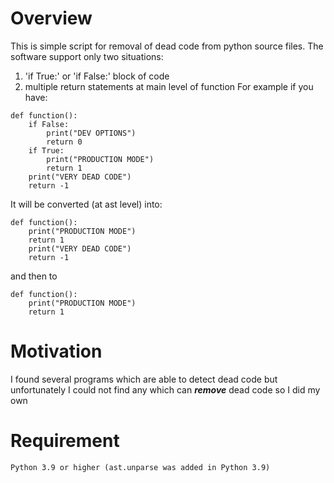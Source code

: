 # Overview
This is simple script for removal of dead code from python source files. The software support only two situations:
1. 'if True:' or 'if False:' block of code
2. multiple return statements at main level of function
For example if you have:
```
def function():
    if False:
        print("DEV OPTIONS")
        return 0
    if True:
        print("PRODUCTION MODE")
        return 1
    print("VERY DEAD CODE")
    return -1
```
It will be converted (at ast level) into:
```
def function():
    print("PRODUCTION MODE")
    return 1
    print("VERY DEAD CODE")
    return -1
```
and then to
```
def function():
    print("PRODUCTION MODE")
    return 1
```

# Motivation
I found several programs which are able to detect dead code but unfortunately I could not find any which can ***remove*** dead code so I did my own

# Requirement
    Python 3.9 or higher (ast.unparse was added in Python 3.9)

